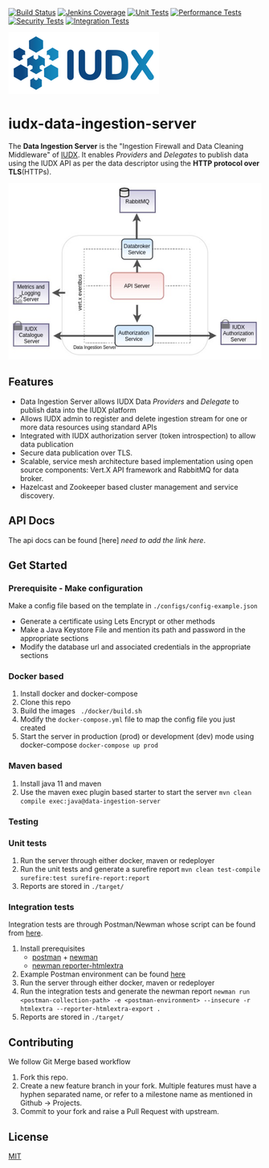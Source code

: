 [![Build Status](https://img.shields.io/jenkins/build?jobUrl=http%3A%2F%2Fjenkins.iudx.io%3A8080%2Fjob%2Fiudx%2520data-ingestion-server%2520%28master%29%2520pipeline%2F)](http://jenkins.iudx.io:8080/job/iudx%20data-ingestion-server%20(master)%20pipeline//lastBuild/)
[![Jenkins Coverage](https://img.shields.io/jenkins/coverage/jacoco?jobUrl=http%3A%2F%2Fjenkins.iudx.io%3A8080%2Fjob%2Fiudx%2520data-ingestion-server%2520%28master%29%2520pipeline%2F)](http://jenkins.iudx.io:8080/job/iudx%20data-ingestion-server%20(master)%20pipeline//lastBuild/jacoco/)
[![Unit Tests](https://img.shields.io/jenkins/tests?jobUrl=http%3A%2F%2Fjenkins.iudx.io%3A8080%2Fjob%2Fiudx%2520data-ingestion-server%2520%28master%29%2520pipeline%2F)](http://jenkins.iudx.io:8080/job/iudx%20data-ingestion-server%20(master)%20pipeline//lastBuild/testReport/)
[![Performance Tests](https://img.shields.io/jenkins/build?jobUrl=http%3A%2F%2Fjenkins.iudx.io%3A8080%2Fjob%2Fiudx%2520data-ingestion-server%2520%28master%29%2520pipeline%2F)](http://jenkins.iudx.io:8080/job/iudx%20data-ingestion-server%20(master)%20pipeline//lastBuild/performance/)
[![Security Tests](https://img.shields.io/jenkins/build?jobUrl=http%3A%2F%2Fjenkins.iudx.io%3A8080%2Fjob%2Fiudx%2520data-ingestion-server%2520%28master%29%2520pipeline%2F)](http://jenkins.iudx.io:8080/job/iudx%20data-ingestion-server%20(master)%20pipeline//lastBuild/zap/)
[![Integration Tests](https://img.shields.io/jenkins/build?jobUrl=http%3A%2F%2Fjenkins.iudx.io%3A8080%2Fjob%2Fiudx%2520data-ingestion-server%2520%28master%29%2520pipeline%2F)](http://jenkins.iudx.io:8080/job/iudx%20data-ingestion-server%20(master)%20pipeline//HTML_20Report/)

![IUDX](./docs/iudx.png)
# iudx-data-ingestion-server
The <b>Data Ingestion Server</b> is the "Ingestion Firewall and Data Cleaning Middleware" of [IUDX](https://iudx.org.in). It enables *Providers* and *Delegates* to publish data using the IUDX API as per the data descriptor using the <b>HTTP protocol over TLS</b>(HTTPs).

<p align="center">
<img src="docs/di_server_overview.jpg">
</p>

## **Features**

-  Data Ingestion Server allows IUDX Data *Providers* and *Delegate* to publish data into the IUDX platform
- Allows IUDX admin to register and delete ingestion stream for one or more data resources using standard APIs
- Integrated with IUDX authorization server (token introspection) to allow data publication
- Secure data publication over TLS.
- Scalable, service mesh architecture based implementation using open source components: Vert.X API framework and RabbitMQ for data broker.
- Hazelcast and Zookeeper based cluster management and service discovery.


## API Docs 
The api docs can be found [here] *need to add the link here*.

## Get Started

### Prerequisite - Make configuration
Make a config file based on the template in `./configs/config-example.json` 
- Generate a certificate using Lets Encrypt or other methods
- Make a Java Keystore File and mention its path and password in the appropriate sections
- Modify the database url and associated credentials in the appropriate sections

### Docker based
1. Install docker and docker-compose
2. Clone this repo
3. Build the images 
   ` ./docker/build.sh`
4. Modify the `docker-compose.yml` file to map the config file you just created
5. Start the server in production (prod) or development (dev) mode using docker-compose 
   ` docker-compose up prod `


### Maven based
1. Install java 11 and maven
2. Use the maven exec plugin based starter to start the server 
   `mvn clean compile exec:java@data-ingestion-server`

### Testing

### Unit tests
1. Run the server through either docker, maven or redeployer
2. Run the unit tests and generate a surefire report 
   `mvn clean test-compile surefire:test surefire-report:report`
3. Reports are stored in `./target/`

### Integration tests
Integration tests are through Postman/Newman whose script can be found from [here](src/test/resources/Data_Ingestion.postman_collection.json).
1. Install prerequisites
   - [postman](https://www.postman.com/) + [newman](https://www.npmjs.com/package/newman)
   - [newman reporter-htmlextra](https://www.npmjs.com/package/newman-reporter-htmlextra)
2. Example Postman environment can be found [here](src/test/resources/ingest.iudx.io.postman_environment.json)
3. Run the server through either docker, maven or redeployer
4. Run the integration tests and generate the newman report 
   `newman run <postman-collection-path> -e <postman-environment> --insecure -r htmlextra --reporter-htmlextra-export .`
5. Reports are stored in `./target/`

## Contributing
We follow Git Merge based workflow 
1. Fork this repo.
2. Create a new feature branch in your fork. Multiple features must have a hyphen separated name, or refer to a milestone name as mentioned in Github -> Projects.
3. Commit to your fork and raise a Pull Request with upstream.

## License
[MIT](LICENSE)
